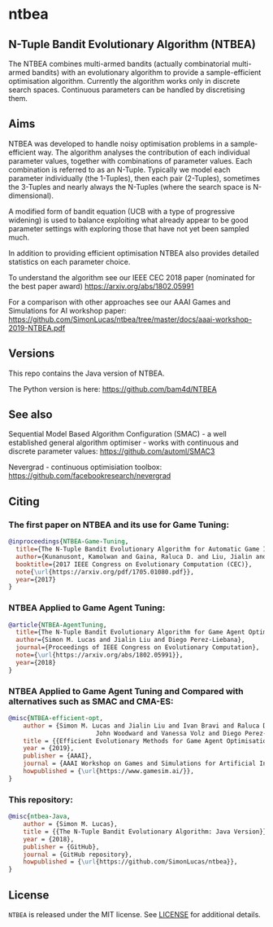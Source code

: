 # ntbea

## N-Tuple Bandit Evolutionary Algorithm (NTBEA)

The NTBEA combines multi-armed bandits (actually combinatorial multi-armed bandits) with an evolutionary 
algorithm to provide a sample-efficient optimisation algorithm.  Currently the algorithm works only in discrete search spaces.
Continuous parameters can be handled by discretising them.

## Aims

NTBEA was developed to handle noisy optimisation problems in a sample-efficient way. The algorithm
analyses the contribution of each individual parameter values, together with combinations of parameter
values.  Each combination is referred to as an N-Tuple.  Typically we model each parameter individually
(the 1-Tuples), then each pair (2-Tuples), sometimes the 3-Tuples and nearly always the N-Tuples
(where the search space is N-dimensional).

A modified form of bandit equation (UCB with a type of progressive widening) is used
to balance exploiting what already appear to be good parameter settings with exploring
those that have not yet been sampled much.

In addition to providing efficient optimisation NTBEA also provides detailed statistics
on each parameter choice.

To understand the algorithm see our IEEE CEC 2018 paper (nominated for the best paper award)
https://arxiv.org/abs/1802.05991

For a comparison with other approaches see our AAAI Games and Simulations for AI workshop paper:
https://github.com/SimonLucas/ntbea/tree/master/docs/aaai-workshop-2019-NTBEA.pdf

## Versions

This repo contains the Java version of NTBEA.

The Python version is here:  https://github.com/bam4d/NTBEA

## See also

Sequential Model Based Algorithm Configuration (SMAC) - a well established general algorithm optimiser - works with continuous
and discrete parameter values:
https://github.com/automl/SMAC3



Nevergrad - continuous optimisiation toolbox:
https://github.com/facebookresearch/nevergrad



## Citing

### The first paper on NTBEA and its use for Game Tuning:

```bibtex
@inproceedings{NTBEA-Game-Tuning,
  title={The N-Tuple Bandit Evolutionary Algorithm for Automatic Game Improvement},
  author={Kunanusont, Kamolwan and Gaina, Raluca D. and Liu, Jialin and Perez-Liebana, Diego and Lucas, Simon M.},
  booktitle={2017 IEEE Congress on Evolutionary Computation (CEC)},
  note{\url{https://arxiv.org/pdf/1705.01080.pdf}},
  year={2017}
}
```
### NTBEA Applied to Game Agent Tuning:

```bibtex
@article{NTBEA-AgentTuning,
  title={The N-Tuple Bandit Evolutionary Algorithm for Game Agent Optimisation},
  author={Simon M. Lucas and Jialin Liu and Diego Perez-Liebana},
  journal={Proceedings of IEEE Congress on Evolutionary Computation},
  note={\url{https://arxiv.org/abs/1802.05991}},
  year={2018}
}
```
### NTBEA Applied to Game Agent Tuning and Compared with alternatives such as SMAC and CMA-ES:

```bibtex
@misc{NTBEA-efficient-opt,
    author = {Simon M. Lucas and Jialin Liu and Ivan Bravi and Raluca D. Gaina and
                        John Woodward and Vanessa Volz and Diego Perez-Liebana},
    title = {{Efficient Evolutionary Methods for Game Agent Optimisation: Model-Based is Best}},
    year = {2019},
    publisher = {AAAI},
    journal = {AAAI Workshop on Games and Simulations for Artificial Intelligence},
    howpublished = {\url{https://www.gamesim.ai/}},
}
```
### This repository:

```bibtex
@misc{ntbea-Java,
    author = {Simon M. Lucas},
    title = {{The N-Tuple Bandit Evolutionary Algorithm: Java Version}},
    year = {2018},
    publisher = {GitHub},
    journal = {GitHub repository},
    howpublished = {\url{https://github.com/SimonLucas/ntbea}},
}
```

## License

`NTBEA` is released under the MIT license. See [LICENSE](docs/LICENSE) for additional details.